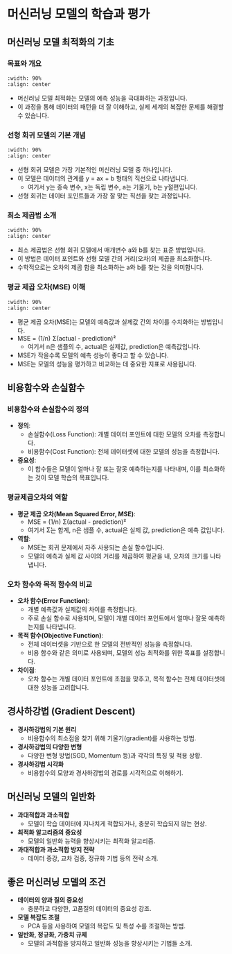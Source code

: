 # 머신러닝 모델의 학습과 평가

## 머신러닝 모델 최적화의 기초

### 목표와 개요

```{image} figs/image-3-1-1.jpeg
:width: 90%
:align: center
```

- 머신러닝 모델 최적화는 모델의 예측 성능을 극대화하는 과정입니다.
- 이 과정을 통해 데이터의 패턴을 더 잘 이해하고, 실제 세계의 복잡한 문제를 해결할 수 있습니다.

### 선형 회귀 모델의 기본 개념

```{image} figs/image-3-1-2.jpeg
:width: 90%
:align: center
```

- 선형 회귀 모델은 가장 기본적인 머신러닝 모델 중 하나입니다.
- 이 모델은 데이터의 관계를 y = ax + b 형태의 직선으로 나타냅니다.
  - 여기서 y는 종속 변수, x는 독립 변수, a는 기울기, b는 y절편입니다.
- 선형 회귀는 데이터 포인트들과 가장 잘 맞는 직선을 찾는 과정입니다.

### 최소 제곱법 소개

```{image} figs/image-3-1-3.jpeg
:width: 90%
:align: center
```

- 최소 제곱법은 선형 회귀 모델에서 매개변수 a와 b를 찾는 표준 방법입니다.
- 이 방법은 데이터 포인트와 선형 모델 간의 거리(오차)의 제곱을 최소화합니다.
- 수학적으로는 오차의 제곱 합을 최소화하는 a와 b를 찾는 것을 의미합니다.

### 평균 제곱 오차(MSE) 이해

```{image} figs/image-3-1-4.jpeg
:width: 90%
:align: center
```

- 평균 제곱 오차(MSE)는 모델의 예측값과 실제값 간의 차이를 수치화하는 방법입니다.
- MSE = (1/n) Σ(actual - prediction)²
  - 여기서 n은 샘플의 수, actual은 실제값, prediction은 예측값입니다.
- MSE가 작을수록 모델의 예측 성능이 좋다고 할 수 있습니다.
- MSE는 모델의 성능을 평가하고 비교하는 데 중요한 지표로 사용됩니다.

## 비용함수와 손실함수

### 비용함수와 손실함수의 정의

- **정의**:
  - 손실함수(Loss Function): 개별 데이터 포인트에 대한 모델의 오차를 측정합니다.
  - 비용함수(Cost Function): 전체 데이터셋에 대한 모델의 성능을 측정합니다.
- **중요성**:
  - 이 함수들은 모델이 얼마나 잘 또는 잘못 예측하는지를 나타내며, 이를 최소화하는 것이 모델 학습의 목표입니다.

### 평균제곱오차의 역할

- **평균 제곱 오차(Mean Squared Error, MSE)**:
  - MSE = (1/n) Σ(actual - prediction)²
  - 여기서 Σ는 합계, n은 샘플 수, actual은 실제 값, prediction은 예측 값입니다.
- **역할**:
  - MSE는 회귀 문제에서 자주 사용되는 손실 함수입니다.
  - 모델의 예측과 실제 값 사이의 거리를 제곱하여 평균을 내, 오차의 크기를 나타냅니다.

### 오차 함수와 목적 함수의 비교

- **오차 함수(Error Function)**:
  - 개별 예측값과 실제값의 차이를 측정합니다.
  - 주로 손실 함수로 사용되며, 모델이 개별 데이터 포인트에서 얼마나 잘못 예측하는지를 나타냅니다.
- **목적 함수(Objective Function)**:
  - 전체 데이터셋을 기반으로 한 모델의 전반적인 성능을 측정합니다.
  - 비용 함수와 같은 의미로 사용되며, 모델의 성능 최적화를 위한 목표를 설정합니다.
- **차이점**:
  - 오차 함수는 개별 데이터 포인트에 초점을 맞추고, 목적 함수는 전체 데이터셋에 대한 성능을 고려합니다.

## 경사하강법 (Gradient Descent)

- **경사하강법의 기본 원리**
  - 비용함수의 최소점을 찾기 위해 기울기(gradient)를 사용하는 방법.
- **경사하강법의 다양한 변형**
  - 다양한 변형 방법(SGD, Momentum 등)과 각각의 특징 및 적용 상황.
- **경사하강법 시각화**
  - 비용함수의 모양과 경사하강법의 경로를 시각적으로 이해하기.

## 머신러닝 모델의 일반화

- **과대적합과 과소적합**
  - 모델이 학습 데이터에 지나치게 적합되거나, 충분히 학습되지 않는 현상.
- **최적화 알고리즘의 중요성**
  - 모델의 일반화 능력을 향상시키는 최적화 알고리즘.
- **과대적합과 과소적합 방지 전략**
  - 데이터 증강, 교차 검증, 정규화 기법 등의 전략 소개.

## 좋은 머신러닝 모델의 조건

- **데이터의 양과 질의 중요성**
  - 충분하고 다양한, 고품질의 데이터의 중요성 강조.
- **모델 복잡도 조절**
  - PCA 등을 사용하여 모델의 복잡도 및 특성 수를 조절하는 방법.
- **일반화, 정규화, 가중치 규제**
  - 모델의 과적합을 방지하고 일반화 성능을 향상시키는 기법들 소개.
